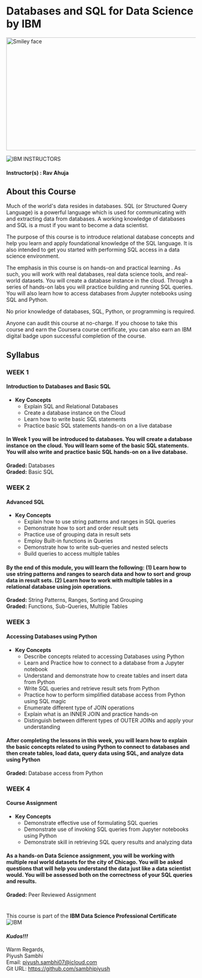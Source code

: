 # Databases and SQL for Data Science by IBM

<img src="https://i.imgur.com/YCFnjvg.png" alt="Smiley face" height="300" width="600">

![IBM](http://i.imgur.com/Qktqnu1.png) INSTRUCTORS
#### Instructor(s) : Rav Ahuja


## About this Course

Much of the world's data resides in databases. SQL (or Structured Query Language) is a powerful language which is used for communicating with and extracting data from databases. A working knowledge of databases and SQL is a must if you want to become a data scientist.

The purpose of this course is to introduce relational database concepts and help you learn and apply foundational knowledge of the SQL language. It is also intended to get you started with performing SQL access in a data science environment.  

The emphasis in this course is on hands-on and practical learning . As such, you will work with real databases, real data science tools, and real-world datasets. You will create a database instance in the cloud. Through a series of hands-on labs you will practice building and running SQL queries. You will also learn how to access databases from Jupyter notebooks using SQL and Python.

No prior knowledge of databases, SQL, Python, or programming is required.

Anyone can audit this course at no-charge. If you choose to take this course and earn the Coursera course certificate, you can also earn an IBM digital badge upon successful completion of the course.

## Syllabus

### WEEK 1

#### Introduction to Databases and Basic SQL

* **Key Concepts**
    * Explain SQL and Relational Databases
    * Create a database instance on the Cloud
    * Learn how to write basic SQL statements
    * Practice basic SQL statements hands-on on a live database

#### In Week 1 you will be introduced to databases. You will create a database instance on the cloud. You will learn some of the basic SQL statements. You will also write and practice basic SQL hands-on on a live database.

**Graded:** Databases\
**Graded:** Basic SQL

### WEEK 2

#### Advanced SQL

* **Key Concepts**
    * Explain how to use string patterns and ranges in SQL queries
    * Demonstrate how to sort and order result sets
    * Practice use of grouping data in result sets
    * Employ Built-in functions in Queries
    * Demonstrate how to write sub-queries and nested selects
    * Build queries to access multiple tables

#### By the end of this module, you will learn the following: (1) Learn how to use string patterns and ranges to search data and how to sort and group data in result sets. (2) Learn how to work with multiple tables in a relational database using join operations.

**Graded:** String Patterns, Ranges, Sorting and Grouping\
**Graded:** Functions, Sub-Queries, Multiple Tables

### WEEK 3

#### Accessing Databases using Python

* **Key Concepts**
    * Describe concepts related to accessing Databases using Python
    * Learn and Practice how to connect to a database from a Jupyter notebook
    * Understand and demonstrate how to create tables and insert data from Python
    * Write SQL queries and retrieve result sets from Python
    * Practice how to perform simplified database access from Python using SQL magic
    * Enumerate different type of JOIN operations
    * Explain what is an INNER JOIN and practice hands-on
    * Distinguish between different types of OUTER JOINs and apply your understanding

#### After completing the lessons in this week, you will learn how to explain the basic concepts related to using Python to connect to databases and then create tables, load data, query data using SQL, and analyze data using Python

**Graded:** Database access from Python

### WEEK 4

#### Course Assignment

* **Key Concepts**
    * Demonstrate effective use of formulating SQL queries
    * Demonstrate use of invoking SQL queries from Jupyter notebooks using Python
    * Demonstrate skill in retrieving SQL query results and analyzing data

#### As a hands-on Data Science assignment, you will be working with multiple real world datasets for the city of Chicago. You will be asked questions that will help you understand the data just like a data scientist would. You will be assessed both on the correctness of your SQL queries and results.

**Graded:** Peer Reviewed Assignment

#
#
This course is part of the **IBM Data Science Professional Certificate**\
![IBM](https://i.imgur.com/j6yW3WS.png)


#### ***Kudos!!!***

Warm Regards, \
Piyush Sambhi \
Email: piyush.sambhi07@icloud.com \
Git URL: https://github.com/sambhipiyush
